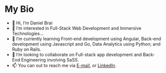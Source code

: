 # My Bio 

- 👋 Hi, I’m Daniel Brai
- 👀 I’m interested in Full-Stack Web Development and Immersive Technologies...
- 🌱 I’m currently learning Front-end development using Angular, Back-end development using Javascript and Go, Data Analytics using Python; and Ruby on Rails.
- 💞️ I’m looking to collaborate on Full-stack app development and Back-End Engineering involving SaSS.
- 📫 You can out to reach me via [E-mail](mailto:braidaniel2001@gmail.com), or [LinkedIn](https://www.linkedin.com/in/daniel-brai-12baa21a3/).
<!--
**Daniel-Brai/Daniel-Brai** is a ✨ _special_ ✨ repository because its `README.md` (this file) appears on your GitHub profile.

Here are some ideas to get you started:

- 🔭 I’m currently working on ...
- 🌱 I’m currently learning ...
- 👯 I’m looking to collaborate on ...
- 🤔 I’m looking for help with ...
- 💬 Ask me about ...
- 📫 How to reach me: ...
- 😄 Pronouns: ...
- ⚡ Fun fact: ...
-->
